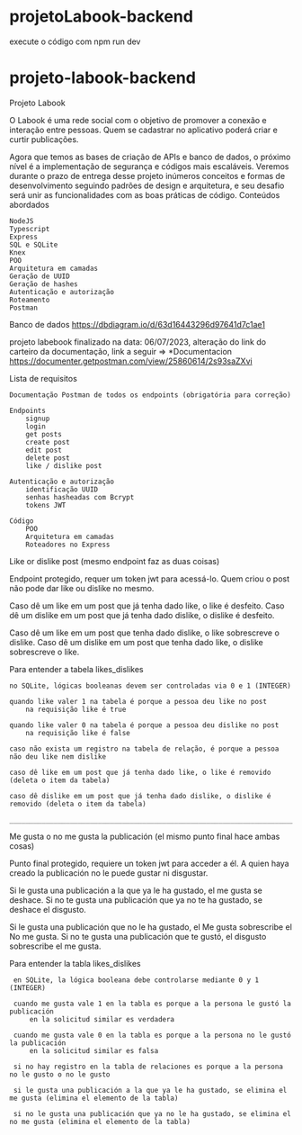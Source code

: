 # projetoLabook-backend

execute o código com npm run dev

# projeto-labook-backend


Projeto Labook

O Labook é uma rede social com o objetivo de promover a conexão e interação entre pessoas. Quem se cadastrar no aplicativo poderá criar e curtir publicações.

Agora que temos as bases de criação de APIs e banco de dados, o próximo nível é a implementação de segurança e códigos mais escaláveis. Veremos durante o prazo de entrega desse projeto inúmeros conceitos e formas de desenvolvimento seguindo padrões de design e arquitetura, e seu desafio será unir as funcionalidades com as boas práticas de código.
Conteúdos abordados

    NodeJS
    Typescript
    Express
    SQL e SQLite
    Knex
    POO
    Arquitetura em camadas
    Geração de UUID
    Geração de hashes
    Autenticação e autorização
    Roteamento
    Postman

Banco de dados
https://dbdiagram.io/d/63d16443296d97641d7c1ae1

projeto labebook finalizado na data: 06/07/2023, alteração do link do carteiro da documentação, link a seguir =>
*Documentacion
https://documenter.getpostman.com/view/25860614/2s93saZXvi



Lista de requisitos

    Documentação Postman de todos os endpoints (obrigatória para correção)

    Endpoints
        signup
        login
        get posts
        create post
        edit post
        delete post
        like / dislike post

    Autenticação e autorização
        identificação UUID
        senhas hasheadas com Bcrypt
        tokens JWT

    Código
        POO
        Arquitetura em camadas
        Roteadores no Express
        

Like or dislike post (mesmo endpoint faz as duas coisas)

Endpoint protegido, requer um token jwt para acessá-lo.
Quem criou o post não pode dar like ou dislike no mesmo.

Caso dê um like em um post que já tenha dado like, o like é desfeito.
Caso dê um dislike em um post que já tenha dado dislike, o dislike é desfeito.

Caso dê um like em um post que tenha dado dislike, o like sobrescreve o dislike.
Caso dê um dislike em um post que tenha dado like, o dislike sobrescreve o like.

Para entender a tabela likes_dislikes

    no SQLite, lógicas booleanas devem ser controladas via 0 e 1 (INTEGER)

    quando like valer 1 na tabela é porque a pessoa deu like no post
        na requisição like é true

    quando like valer 0 na tabela é porque a pessoa deu dislike no post
        na requisição like é false

    caso não exista um registro na tabela de relação, é porque a pessoa não deu like nem dislike

    caso dê like em um post que já tenha dado like, o like é removido (deleta o item da tabela)

    caso dê dislike em um post que já tenha dado dislike, o dislike é removido (deleta o item da tabela)
    
    _______________________________________________________________________________________________________
Me gusta o no me gusta la publicación (el mismo punto final hace ambas cosas)

Punto final protegido, requiere un token jwt para acceder a él.
A quien haya creado la publicación no le puede gustar ni disgustar.

Si le gusta una publicación a la que ya le ha gustado, el me gusta se deshace.
Si no te gusta una publicación que ya no te ha gustado, se deshace el disgusto.

Si le gusta una publicación que no le ha gustado, el Me gusta sobrescribe el No me gusta.
Si no te gusta una publicación que te gustó, el disgusto sobrescribe el me gusta.

Para entender la tabla likes_dislikes

     en SQLite, la lógica booleana debe controlarse mediante 0 y 1 (INTEGER)

     cuando me gusta vale 1 en la tabla es porque a la persona le gustó la publicación
         en la solicitud similar es verdadera

     cuando me gusta vale 0 en la tabla es porque a la persona no le gustó la publicación
         en la solicitud similar es falsa

     si no hay registro en la tabla de relaciones es porque a la persona no le gusto o no le gusto

     si le gusta una publicación a la que ya le ha gustado, se elimina el me gusta (elimina el elemento de la tabla)

     si no le gusta una publicación que ya no le ha gustado, se elimina el no me gusta (elimina el elemento de la tabla)
